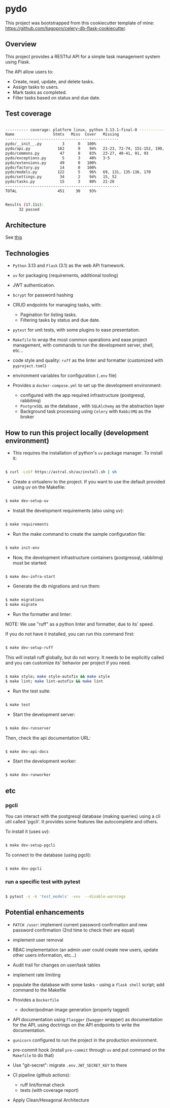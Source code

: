 # pydo

This project was bootstrapped from this cookiecutter template of mine: <https://github.com/tiagoprn/celery-db-flask-cookiecutter>.


## Overview

This project provides a RESTful API for a simple task management system using Flask.

The API allow users to:

- Create, read, update, and delete tasks.
- Assign tasks to users.
- Mark tasks as completed.
- Filter tasks based on status and due date.


## Test coverage

``` bash

---------- coverage: platform linux, python 3.13.1-final-0 -----------
Name                 Stmts   Miss  Cover   Missing
--------------------------------------------------
pydo/__init__.py         3      0   100%
pydo/api.py            162      9    94%   21-23, 72-74, 151-152, 190, 470
pydo/commons.py         47      8    83%   23-27, 40-41, 91, 93
pydo/exceptions.py       5      3    40%   3-5
pydo/extensions.py      49      0   100%
pydo/factory.py         14      0   100%
pydo/models.py         122      5    96%   69, 131, 135-136, 170
pydo/settings.py        34      2    94%   15, 52
pydo/tasks.py           15      3    80%   21-28
--------------------------------------------------
TOTAL                  451     30    93%


Results (17.11s):
      32 passed

```


## Architecture

See [this](ARCHITECTURE.md)


## Technologies

- `Python` 3.13 and `Flask` (3.1) as the web API framework.

- `uv` for packaging (requirements, additional tooling)

- JWT authentication.

- `bcrypt` for password hashing

- CRUD endpoints for managing tasks, with:
    - Pagination for listing tasks.
    - Filtering tasks by status and due date.

- `pytest` for unit tests, with some plugins to ease presentation.

- `Makefile` to wrap the most common operations and ease project management, with commands to run the development server, shell, etc...

- code style and quality: `ruff` as the linter and formatter (customized with `pyproject.toml`)

- environment variables for configuration (`.env` file)

- Provides a `docker-compose.yml` to set up the development environment:
    - configured with the app required infrastructure (postgresql, rabbitmq)
    - `PostgreSQL` as the database , with `SQLAlchemy` as the abstraction layer
    - Background task processing using `Celery` with `RabbitMQ` as the broker


## How to run this project locally (development environment)

- This requires the installation of python's `uv` package manager. To install it:

``` bash

$ curl -LsSf https://astral.sh/uv/install.sh | sh

```

- Create a virtualenv to the project. If you want to use the default provided using uv on the Makefile:

``` bash

$ make dev-setup-uv

```

- Install the development requirements (also using uv):

``` bash

$ make requirements

```


- Run the make command to create the sample configuration file:

``` bash

$ make init-env

```

- Now, the development infrastructure containers (postgressql, rabbitmq) must be started:

``` bash

$ make dev-infra-start

```

- Generate the db migrations and run them:

``` bash

$ make migrations
$ make migrate

```

- Run the formatter and linter:

NOTE: We use "ruff" as a python linter and formatter, due to its' speed.

If you do not have it installed, you can run this command first:

``` bash

$ make dev-setup-ruff

```

This will install ruff globally, but do not worry. It needs to be explicitly called and you can customize its' behavior per project if you need.

``` bash

$ make style; make style-autofix && make style
$ make lint; make lint-autofix && make lint

```

- Run the test suite:

``` bash

$ make test

```

- Start the development server:

``` bash

$ make dev-runserver

```


Then, check the api documentation URL:

``` bash

$ make dev-api-docs

```


- Start the development worker:

``` bash

$ make dev-runworker

```


## etc

### pgcli

You can interact with the postgresql database (making queries) using a cli util called 'pgcli'. It provides some features like autocomplete and others.

To install it (uses uv):

``` bash

$ make dev-setup-pgcli

```

To connect to the database (using pgcli):

``` bash

$ make dev-pgcli

```

### run a specific test with pytest

``` bash

$ pytest -s -k 'test_models' -vvv  --disable-warnings

```


## Potential enhancements

- `PATCH /user`: implement current password confirmation and new password confirmation (2nd time to check their are equal)

- implement user removal

- RBAC implementation (an admin user could create new users, update other users information, etc...)

- Audit trail for changes on user/task tables

- implement rate limiting

- populate the database with some tasks - using a `flask shell` script; add command to the Makefile

- Provides a `Dockerfile`
    - docker/podman image generation (properly tagged)

- API documentation using `Flasgger` (`Swagger` wrapper) as documentation for the API, using doctrings on the API endpoints to write the documentation.

- `gunicorn` configured to run the project in the production environment.

- pre-commit hook (install `pre-commit` through `uv` and put command on the `Makefile` to do that)

- Use "git-secret": migrate `.env.JWT_SECRET_KEY` to there

- CI pipeline (github actions):
    - ruff lint/format check
    - tests (with coverage report)

- Apply Clean/Hexagonal Architecture
